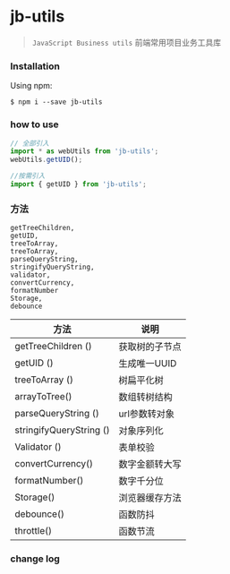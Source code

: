 # jb-utils
> `JavaScript Business utils` 前端常用项目业务工具库

### Installation
Using npm:
```shell
$ npm i --save jb-utils
```

### how to use
```javascript
// 全部引入
import * as webUtils from 'jb-utils';
webUtils.getUID();

//按需引入
import { getUID } from 'jb-utils';

```

### 方法

```
getTreeChildren, 
getUID, 
treeToArray,
treeToArray,
parseQueryString, 
stringifyQueryString, 
validator, 
convertCurrency, 
formatNumber
Storage,
debounce
```

| 方法                       | 说明                                 |
| -------------------------- | ------------------------------------ |
| getTreeChildren ()         | 获取树的子节点                       |
| getUID ()                  | 生成唯一UUID                         |
| treeToArray ()             | 树扁平化树                           |
| arrayToTree()              | 数组转树结构                         |
| parseQueryString ()        | url参数转对象                        |
| stringifyQueryString ()    | 对象序列化                           |
| Validator ()               | 表单校验                             |
| convertCurrency()          | 数字金额转大写                       |
| formatNumber()             | 数字千分位                           |
| Storage()                  | 浏览器缓存方法                       |
| debounce()                 | 函数防抖                             |
| throttle()                 |  函数节流                            |


### change log
